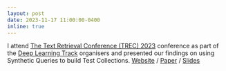 ```yaml
---
layout: post
date: 2023-11-17 11:00:00-0400
inline: true
---
```


I attend <a href="https://trec.nist.gov/pubs/call2023.html">The Text Retrieval Conference (TREC) 2023</a> conference as part of the <a href="https://microsoft.github.io/msmarco/TREC-Deep-Learning.html">Deep Learning Track</a> organisers and presented our findings on using Synthetic Queries to build Test Collections. <a href="https://microsoft.github.io/msmarco/TREC-Deep-Learning.html">Website</a> / <a href="https://trec.nist.gov/pubs/trec32/papers/Overview_deep.pdf">Paper</a> / <a href="https://www.slideshare.net/slideshow/trec-2023-dl-synthetic-data-generation-slides/271115172">Slides</a>